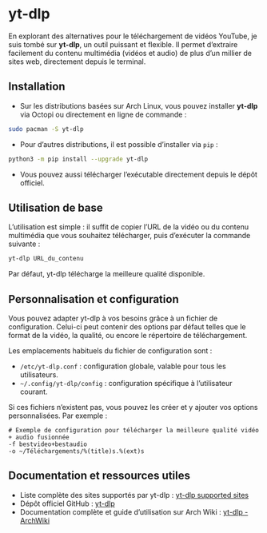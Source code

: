 # yt-dlp

En explorant des alternatives pour le téléchargement de vidéos YouTube, je suis tombé sur **yt-dlp**, un outil puissant et flexible.
Il permet d’extraire facilement du contenu multimédia (vidéos et audio) de plus d’un millier de sites web, directement depuis le terminal.

## Installation

* Sur les distributions basées sur Arch Linux, vous pouvez installer **yt-dlp** via Octopi ou directement en ligne de commande :

```bash
sudo pacman -S yt-dlp
```

* Pour d’autres distributions, il est possible d’installer via `pip` :

```bash
python3 -m pip install --upgrade yt-dlp
```

* Vous pouvez aussi télécharger l’exécutable directement depuis le dépôt officiel.

## Utilisation de base

L’utilisation est simple : il suffit de copier l’URL de la vidéo ou du contenu multimédia que vous souhaitez télécharger, puis d’exécuter la commande suivante :

```bash
yt-dlp URL_du_contenu
```

Par défaut, yt-dlp télécharge la meilleure qualité disponible.

## Personnalisation et configuration

Vous pouvez adapter yt-dlp à vos besoins grâce à un fichier de configuration. Celui-ci peut contenir des options par défaut telles que le format de la vidéo, la qualité, ou encore le répertoire de téléchargement.

Les emplacements habituels du fichier de configuration sont :

* `/etc/yt-dlp.conf` : configuration globale, valable pour tous les utilisateurs.
* `~/.config/yt-dlp/config` : configuration spécifique à l’utilisateur courant.

Si ces fichiers n’existent pas, vous pouvez les créer et y ajouter vos options personnalisées. Par exemple :

```text
# Exemple de configuration pour télécharger la meilleure qualité vidéo + audio fusionnée
-f bestvideo+bestaudio
-o ~/Téléchargements/%(title)s.%(ext)s
```

## Documentation et ressources utiles

* Liste complète des sites supportés par yt-dlp :
  [yt-dlp supported sites](https://github.com/yt-dlp/yt-dlp/blob/master/supportedsites.md)
* Dépôt officiel GitHub :
  [yt-dlp](https://github.com/yt-dlp/yt-dlp)
* Documentation complète et guide d’utilisation sur Arch Wiki :
  [yt-dlp - ArchWiki](https://wiki.archlinux.org/title/Yt-dlp)

